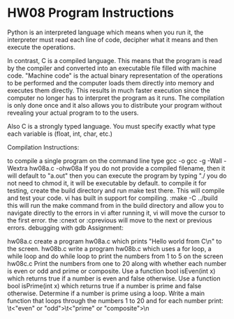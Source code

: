 # HW08 Program Instructions

Python is an interpreted language which means when you run it, the interpreter must read each line of code, decipher what it means and then execute the operations. 

In contrast, C is a compiled language.  This means that the program is read by the compiler and converted into an executable file filled with machine code.  "Machine code" is the actual binary representation of the operations to be performed and the computer loads them directly into memory and executes them directly.  This results in much faster execution since the computer no longer has to interpret the program as it runs.  The compilation is only done once and it also allows you to distribute your program without revealing your actual program to to the users.

Also C is a strongly typed language.  You must specify exactly what type each variable is (float, int, char, etc.)

Compilation Instructions:

to compile a single program on the command line type
gcc <c code filename> -o <compiled filename>
gcc -g -Wall -Wextra hw08a.c -ohw08a
If you do not provide a compiled filename, then it will default to "a.out"
then you can execute the program by typing "./<compiled filename>
you do not need to chmod it, it will be executable by default.
to compile it for testing, create the build directory and run make test there.  This will compile and test your code.
vi has built in support for compiling.
:make -C ../build
this will run the make command from in the build directory and allow you to navigate directly to the errors in vi
after running it, vi will move the cursor to the first error.
the :cnext or :cprevious will move to the next or previous errors.
debugging with gdb
Assignment:

hw08a.c
create a program hw08a.c which prints "Hello world from C\n" to the screen.
hw08b.c
write a program hw08b.c which uses a for loop, a while loop and do while loop to print the numbers from 1 to 5 on the screen
hw08c.c
Print the numbers from one to 20 along with whether each number is even or odd and prime or composite. 
Use a function bool isEven(int x) which returns true if a number is even and false otherwise.
Use a function bool isPrime(int x) which returns true if a number is prime and false otherwise.
Determine if a number is prime using a loop.
Write a main function that loops through the numbers 1 to 20 and for each number print:
<number>\t<"even" or "odd">\t<"prime" or "composite">\n
